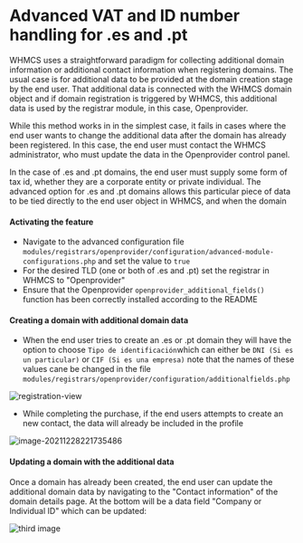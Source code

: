 # Advanced VAT and ID number handling for .es and .pt



WHMCS uses a straightforward paradigm for collecting additional domain information or additional contact information when registering domains. The usual case is for additional data to be provided at the domain creation stage by the end user. That additional data is connected with the WHMCS domain object and if domain registration is triggered by WHMCS, this additional data is used by the registrar module, in this case, Openprovider. 

While this method works in in the simplest case, it fails in cases where the end user wants to change the additional data after the domain has already been registered. In this case, the end user must contact the WHMCS administrator, who must update the data in the Openprovider control panel. 

In the case of .es and .pt domains, the end user must supply some form of tax id, whether they are a corporate entity or private individual. The advanced option for  .es and .pt domains allows this particular piece of data to be tied directly to the end user object in WHMCS, and when the domain

#### Activating the feature

- Navigate to the advanced configuration file `modules/registrars/openprovider/configuration/advanced-module-configurations.php` and set the  value to `true` 
- For the desired TLD (one or both of .es and .pt) set the registrar in WHMCS to "Openprovider"
- Ensure that the Openprovider `openprovider_additional_fields()` function has been correctly installed according to the README

#### Creating a domain with additional domain data

- When the end user tries to create an .es or .pt domain they will have the option to choose `Tipo de identificación`which can either be `DNI (Si es un particular)` or `CIF (Si es una empresa)` note that the names of these values cane be changed in the file `modules/registrars/openprovider/configuration/additionalfields.php`

![registration-view](img/additional-data-advanced-handling-01.png)

- While completing the purchase, if the end users attempts to create an new contact, the data will already be included in the profile

![image-20211228221735486](img/additional-data-advanced-handling-02.png)

#### Updating a domain with the additional data

Once a domain has already been created, the end user can update the additional domain data by navigating to the "Contact information" of the domain details page. At the bottom will be a data field "Company or Individual ID" which can be updated:

![third image](img/additional-data-advanced-handling-03.png)

